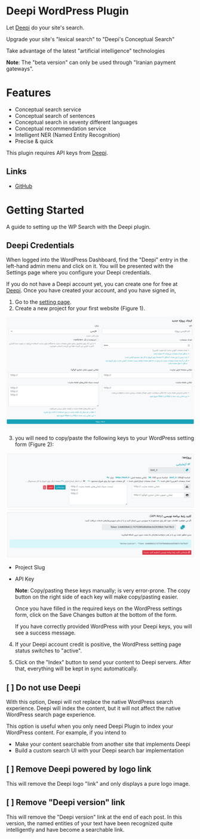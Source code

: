 # Deepi WordPress Plugin

Let [Deepi](https://www.deepi.ir) do your site's search.

Upgrade your site's "lexical search" to "Deepi's Conceptual Search"

Take advantage of the latest "artificial intelligence" technologies

**Note**: The "beta version" can only be used through "Iranian payment gateways".

# Features

- Conceptual search service
- Conceptual search of sentences
- Conceptual search in seventy different languages
- Conceptual recommendation service
- Intelligent NER (Named Entity Recognition)
- Precise & quick

This plugin requires API keys from [Deepi](https://www.deepi.ir).

## Links

- [GitHub](https://github.com/deepindexer/deepi-wp)

# Getting Started

A guide to setting up the WP Search with the Deepi plugin.

## Deepi Credentials

When logged into the WordPress Dashboard, find the "Deepi" entry in the left-hand admin menu and click on it. You will
be presented with the Settings page where you configure your Deepi credentials.

If you do not have a Deepi account yet, you can create one for free at [Deepi](https://www.deepi.ir). Once you have
created your account, and you have signed in,

1. Go to the [setting page](https://www.deepi.ir/dashboard/setting/).
2. Create a new project for your first website (Figure 1).

![Deepi Setting Page > Create New Project](resources/img/project.png)

3. you will need to copy/paste the following keys to your WordPress setting form (Figure 2):

![Deepi Setting Page > Project Slug & API Key](resources/img/keys.png)

* Project Slug
* API Key

  **Note**: Copy/pasting these keys manually; is very error-prone. The copy button on the right side of each key will
  make copy/pasting easier.

  Once you have filled in the required keys on the WordPress settings form, click on the Save Changes button at the
  bottom of the form.

  If you have correctly provided WordPress with your Deepi keys, you will see a success message.

4. If your Deepi account credit is positive, the WordPress setting page status switches to "active".

5. Click on the "Index" button to send your content to Deepi servers. After that, everything will be kept in sync
   automatically.

## [ ] Do not use Deepi

With this option, Deepi will not replace the native WordPress search experience. Deepi will index the content, but it
will not affect the native WordPress search page experience.

This option is useful when you only need Deepi Plugin to index your WordPress content. For example, if you intend to

* Make your content searchable from another site that implements Deepi
* Build a custom search UI with your Deepi search bar implementation

## [ ] Remove Deepi powered by logo link

This will remove the Deepi logo "link" and only displays a pure logo image.

## [ ] Remove "Deepi version" link

This will remove the "Deepi version" link at the end of each post. In this version, the named entities of your text have
been recognized quite intelligently and have become a searchable link.
